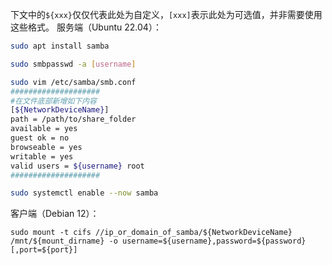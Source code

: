下文中的`${xxx}`仅仅代表此处为自定义，`[xxx]`表示此处为可选值，并非需要使用这些格式。
服务端（Ubuntu 22.04）：
```sh
sudo apt install samba

sudo smbpasswd -a [username]

sudo vim /etc/samba/smb.conf
####################
#在文件底部新增如下内容
[${NetworkDeviceName}]
path = /path/to/share_folder
available = yes
guest ok = no
browseable = yes
writable = yes
valid users = ${username} root 
####################

sudo systemctl enable --now samba
```

客户端（Debian 12）：
```
sudo mount -t cifs //ip_or_domain_of_samba/${NetworkDeviceName} /mnt/${mount_dirname} -o username=${username},password=${password} [,port=${port}]
```